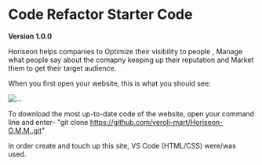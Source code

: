 # Code Refactor Starter Code

**Version 1.0.0**

Horiseon helps companies to Optimize their visibility to people , Manage what people say about the comapny keeping up their reputation and Market them to get their target audience. 

When you first open your website, this is what you should see:

![...](../Horiseon-O.M.M./Develop/Horiseon-Loading-Page.png)

To download the most up-to-date code of the website, open your command line and enter-
    "git clone https://github.com/veroli-mart/Horiseon-O.M.M..git"

In order create and touch up this site, VS Code (HTML/CSS) were/was used. 



